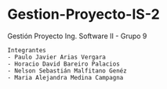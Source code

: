 # Gestion-Proyecto-IS-2
Gestión Proyecto Ing. Software II - Grupo 9

    Integrantes 
    - Paulo Javier Arias Vergara
    - Horacio David Bareiro Palacios
    - Nelson Sebastián Malfitano Genéz
    - Maria Alejandra Medina Campagna
